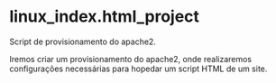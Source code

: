 # linux_index.html_project
Script de provisionamento do apache2.

Iremos criar um provisionamento do apache2, onde realizaremos configurações necessárias para hopedar um script HTML de um site.
